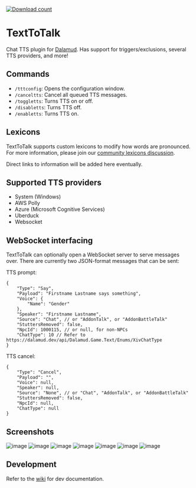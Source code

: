 [![Download count](https://img.shields.io/endpoint?url=https://qzysathwfhebdai6xgauhz4q7m0mzmrf.lambda-url.us-east-1.on.aws/TextToTalk)](https://github.com/karashiiro/TextToTalk)

# TextToTalk
Chat TTS plugin for [Dalamud](https://github.com/goatcorp/Dalamud). Has support for triggers/exclusions, several TTS providers, and more!

## Commands
* `/tttconfig`: Opens the configuration window.
* `/canceltts`: Cancel all queued TTS messages.
* `/toggletts`: Turns TTS on or off.
* `/disabletts`: Turns TTS off.
* `/enabletts`: Turns TTS on.

## Lexicons
TextToTalk supports custom lexicons to modify how words are pronounced. For more information, please join our [community lexicons discussion](https://github.com/karashiiro/TextToTalk/discussions/62).

Direct links to information will be added here eventually.

## Supported TTS providers
* System (Windows)
* AWS Polly
* Azure (Microsoft Cognitive Services)
* Uberduck
* Websocket

## WebSocket interfacing
TextToTalk can optionally open a WebSocket server to serve messages over. There are currently two JSON-format messages that can be sent:

TTS prompt:
```json5
{
	"Type": "Say",
	"Payload": "Firstname Lastname says something",
	"Voice": {
		"Name": "Gender"
	},
	"Speaker": "Firstname Lastname",
	"Source": "Chat", // or "AddonTalk", or "AddonBattleTalk"
	"StuttersRemoved": false,
	"NpcId": 1000115, // or null, for non-NPCs
	"ChatType": 10 // Refer to https://dalamud.dev/api/Dalamud.Game.Text/Enums/XivChatType
}
```

TTS cancel:
```json5
{
	"Type": "Cancel",
	"Payload": "",
	"Voice": null,
	"Speaker": null,
	"Source": "None", // or "Chat", "AddonTalk", or "AddonBattleTalk"
	"StuttersRemoved": false,
	"NpcId": null,
	"ChatType": null
}
```

## Screenshots
![image](https://user-images.githubusercontent.com/49822414/126075774-a97d7a11-98c6-40e4-9937-711a8da96926.png)
![image](https://user-images.githubusercontent.com/49822414/126075784-1af622f3-df16-4e00-8de5-bf11f6acb017.png)
![image](https://user-images.githubusercontent.com/49822414/126075793-8b4587e0-1863-44ca-a13f-27a1fcd336d6.png)
![image](https://user-images.githubusercontent.com/49822414/126075802-c694a821-82da-4d87-bf97-06fba9d1e5e4.png)
![image](https://user-images.githubusercontent.com/49822414/126075852-f2aee169-c83c-4916-aca2-e715951eab36.png)
![image](https://user-images.githubusercontent.com/49822414/126075869-480cacb2-8537-41da-aaba-553da5ec9abb.png)
![image](https://user-images.githubusercontent.com/49822414/126075873-aa329726-92eb-4ea1-9127-39810016596b.png)

## Development
Refer to the [wiki](https://github.com/karashiiro/TextToTalk/wiki/Development) for dev documentation.
